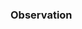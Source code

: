 <link rel="stylesheet" href="{{baseUrl}}/book/css/textbook.css">

<div class="website-content">

### Observation

<div id="main">

<include src="./introduction/topicPanel.md" />

</div>
</div>
